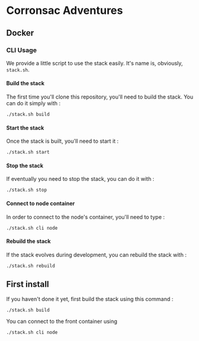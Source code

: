 # Corronsac Adventures

## Docker

### CLI Usage

We provide a little script to use the stack easily.
It's name is, obviously, <code>stack.sh</code>.

#### Build the stack

The first time you'll clone this repository, you'll need to build the stack. You can do it simply with : 
```shell
./stack.sh build
```

#### Start the stack

Once the stack is built, you'll need to start it :

```shell
./stack.sh start
```

#### Stop the stack

If eventually you need to stop the stack, you can do it with :

```shell
./stack.sh stop
```

#### Connect to node container

In order to connect to the node's container, you'll need to type :
```shell
./stack.sh cli node
```

#### Rebuild the stack

If the stack evolves during development, you can rebuild the stack with :

```shell
./stack.sh rebuild
```

## First install

If you haven't done it yet, first build the stack using this command : 
```shell
./stack.sh build
```


You can connect to the front container using 
```shell
./stack.sh cli node
```


